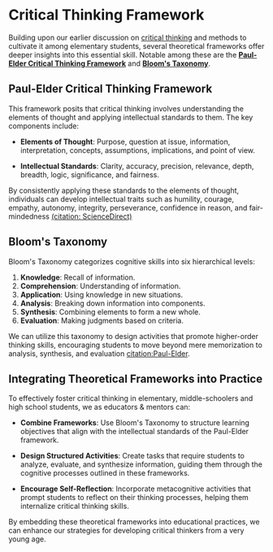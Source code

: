 # Critical Thinking Framework

Building upon our earlier discussion on [critical thinking](https://iep.utm.edu/critical-thinking/) and methods to cultivate it among elementary students, several theoretical frameworks offer deeper insights into this essential skill. Notable among these are the **[Paul-Elder Critical Thinking Framework](https://louisville.edu/ideastoaction/about/criticalthinking/framework/)** and **[Bloom's Taxonomy](https://cft.vanderbilt.edu/guides-sub-pages/blooms-taxonomy/)**.

## Paul-Elder Critical Thinking Framework

This framework posits that critical thinking involves understanding the elements of thought and applying intellectual standards to them. The key components include:

- **Elements of Thought**: Purpose, question at issue, information, interpretation, concepts, assumptions, implications, and point of view.

- **Intellectual Standards**: Clarity, accuracy, precision, relevance, depth, breadth, logic, significance, and fairness.

By consistently applying these standards to the elements of thought, individuals can develop intellectual traits such as humility, courage, empathy, autonomy, integrity, perseverance, confidence in reason, and fair-mindedness [(citation: ScienceDirect)](https://www.sciencedirect.com/science/article/abs/pii/S1871187114000030)

## Bloom's Taxonomy

Bloom's Taxonomy categorizes cognitive skills into six hierarchical levels:

1. **Knowledge**: Recall of information.
2. **Comprehension**: Understanding of information.
3. **Application**: Using knowledge in new situations.
4. **Analysis**: Breaking down information into components.
5. **Synthesis**: Combining elements to form a new whole.
6. **Evaluation**: Making judgments based on criteria.

We can utilize this taxonomy to design activities that promote higher-order thinking skills, encouraging students to move beyond mere memorization to analysis, synthesis, and evaluation [citation:Paul-Elder](https://louisville.edu/ideastoaction/about/criticalthinking/framework/).

## Integrating Theoretical Frameworks into Practice

To effectively foster critical thinking in elementary, middle-schoolers and high school students, we as educators & mentors can:

- **Combine Frameworks**: Use Bloom's Taxonomy to structure learning objectives that align with the intellectual standards of the Paul-Elder framework.

- **Design Structured Activities**: Create tasks that require students to analyze, evaluate, and synthesize information, guiding them through the cognitive processes outlined in these frameworks.

- **Encourage Self-Reflection**: Incorporate metacognitive activities that prompt students to reflect on their thinking processes, helping them internalize critical thinking skills.

By embedding these theoretical frameworks into educational practices, we can enhance our strategies for developing critical thinkers from a very young age.